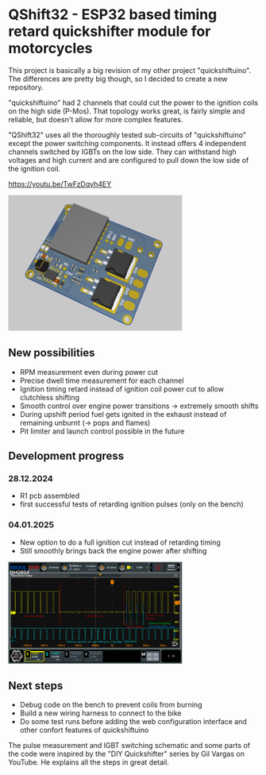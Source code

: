 # QShift32 - ESP32 based timing retard quickshifter module for motorcycles
This project is basically a big revision of my other project "quickshiftuino".
The differences are pretty big though, so I decided to create a new repository.

"quickshiftuino" had 2 channels that could cut the power to the ignition coils on the high side (P-Mos).
That topology works great, is fairly simple and reliable, but doesn't allow for more complex features.

"QShift32" uses all the thoroughly tested sub-circuits of "quickshiftuino" except the power switching components.
It instead offers 4 independent channels switched by IGBTs on the low side.
They can withstand high voltages and high current and are configured to pull down the low side of the ignition coil.

https://youtu.be/TwFzDqyh4EY

<img src='images/pcb_r1.png' width='350'>

## New possibilities
- RPM measurement even during power cut
- Precise dwell time measurement for each channel
- Ignition timing retard instead of ignition coil power cut to allow clutchless shifting
- Smooth control over engine power transitions -> extremely smooth shifts
- During upshift period fuel gets ignited in the exhaust instead of remaining unburnt (-> pops and flames)
- Pit limiter and launch control possible in the future

## Development progress
### 28.12.2024
- R1 pcb assembled
- first successful tests of retarding ignition pulses (only on the bench)
### 04.01.2025
- New option to do a full ignition cut instead of retarding timing
- Still smoothly brings back the engine power after shifting
<img src='images/cut_retard_smooth_waveform.png' width='350'>

## Next steps
- Debug code on the bench to prevent coils from burning
- Build a new wiring harness to connect to the bike
- Do some test runs before adding the web configuration interface and other confort features of quickshiftuino

The pulse measurement and IGBT switching schematic and some parts of the code were inspired by the "DIY Quickshifter" series by Gil Vargas on YouTube. He explains all the steps in great detail.
